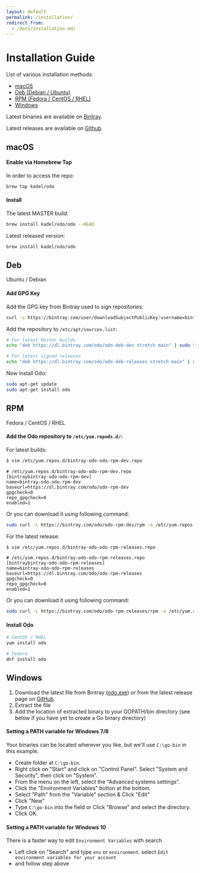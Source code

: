 ```yaml
---
layout: default
permalink: /installation/
redirect_from: 
  - /docs/installation.md/
---
```


# Installation Guide

List of various installation methods:

- [macOS](#macOS)
- [Deb (Debian / Ubuntu)](#deb)
- [RPM (Fedora / CentOS / RHEL)](#rpm)
- [Windows](#windows)

Latest binaries are available on [Bintray](https://dl.bintray.com/odo/odo/latest/).

Latest releases are available on [Github](https://github.com/redhat-developer/odo/releases/latest).

## macOS

#### Enable via Homebrew Tap

In order to access the repo:

```sh
brew tap kadel/odo
```

#### Install

The latest MASTER build:

```sh
brew install kadel/odo/odo --HEAD
```

Latest released version:

```sh
brew install kadel/odo/odo
```

## Deb

Ubuntu / Debian

#### Add GPG Key

Add the GPG key from Bintray used to sign repositories:

```sh
curl -L https://bintray.com/user/downloadSubjectPublicKey?username=bintray | apt-key add -
```

Add the repository to `/etc/apt/sources.list`:

```sh
# For latest Master builds
echo "deb https://dl.bintray.com/odo/odo-deb-dev stretch main" | sudo tee -a /etc/apt/sources.list

# For latest signed releases
echo "deb https://dl.bintray.com/odo/odo-deb-releases stretch main" | sudo tee -a /etc/apt/sources.list
```

Now install Odo:

```sh
sudo apt-get update
sudo apt-get install odo
```

## RPM

Fedora / CentOS / RHEL

#### Add the Odo repository to `/etc/yum.repods.d/`:

For latest builds:

```sh
$ vim /etc/yum.repos.d/bintray-odo-odo-rpm-dev.repo
```

```
# /etc/yum.repos.d/bintray-odo-odo-rpm-dev.repo
[bintraybintray-odo-odo-rpm-dev]
name=bintray-odo-odo-rpm-dev
baseurl=https://dl.bintray.com/odo/odo-rpm-dev
gpgcheck=0
repo_gpgcheck=0
enabled=1
```

Or you can download it using following command:

```sh
sudo curl -L https://bintray.com/odo/odo-rpm-dev/rpm -o /etc/yum.repos.d/bintray-odo-odo-rpm-dev.repo
```

For the latest release:

```sh
$ vim /etc/yum.repos.d/bintray-odo-odo-rpm-releases.repo
```

```
# /etc/yum.repos.d/bintray-odo-odo-rpm-releases.repo
[bintraybintray-odo-odo-rpm-releases]
name=bintray-odo-odo-rpm-releases
baseurl=https://dl.bintray.com/odo/odo-rpm-releases
gpgcheck=0
repo_gpgcheck=0
enabled=1
```

Or you can download it using following command:

```sh
sudo curl -L https://bintray.com/odo/odo-rpm-releases/rpm -o /etc/yum.repos.d/bintray-odo-odo-rpm-releases.repo
```

#### Install Odo

```sh
# CentOS / RHEL
yum install odo

# Fedora
dnf install odo
 ```

## Windows

1. Download the latest  file from Bintray ([odo.exe](https://dl.bintray.com/odo/odo/latest/windows-amd64/odo.exe)) or from the latest release page on [GitHub](https://github.com/redhat-developer/odo/releases).
2. Extract the file
3. Add the location of extracted binary to your GOPATH/bin directory (see below if you have yet to create a Go binary directory)

#### Setting a PATH variable for Windows 7/8

Your binaries can be located wherever you like,
but we'll use `C:\go-bin` in this example.

* Create folder at `C:\go-bin`.
* Right click on "Start" and click on "Control Panel". Select "System and Security", then click on "System".
* From the menu on the left, select the "Advanced systems settings".
* Click the "Environment Variables" button at the bottom.
* Select "Path" from the "Variable" section & Click "Edit"
* Click "New" 
* Type `C:\go-bin` into the field or Click "Browse" and select the directory.
* Click OK.

#### Setting a PATH variable for Windows 10

There is a faster way to edit `Environment Variables` with search
* Left click on "Search" and type `env` or `environment`. select `Edit environment variables for your account`
* and follow step above
